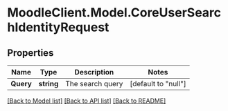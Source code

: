 # MoodleClient.Model.CoreUserSearchIdentityRequest

## Properties

Name | Type | Description | Notes
------------ | ------------- | ------------- | -------------
**Query** | **string** | The search query | [default to "null"]

[[Back to Model list]](../README.md#documentation-for-models) [[Back to API list]](../README.md#documentation-for-api-endpoints) [[Back to README]](../README.md)

